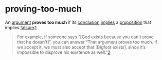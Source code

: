 # proving-too-much

An [argument](/logic/argument.md) **proves too much** if its
[conclusion](/logic/argument.md) [implies](/logic/curry-howard.md) a
[proposition](/logic/proposition.md) that implies
[falsum](/logic/curry-howard.md).[1]

> For example, if someone says “[God exists because you can't prove that he
> doesn't]”, you can answer “That argument proves too much. If we accept it, we
> must also accept that [Bigfoot exists], since it’s impossible to disprove his
> existence as well.”[2]

[1]: https://en.wikipedia.org/wiki/Proving_too_much
[2]: https://www.lesswrong.com/posts/G5eMM3Wp3hbCuKKPE/proving-too-much
